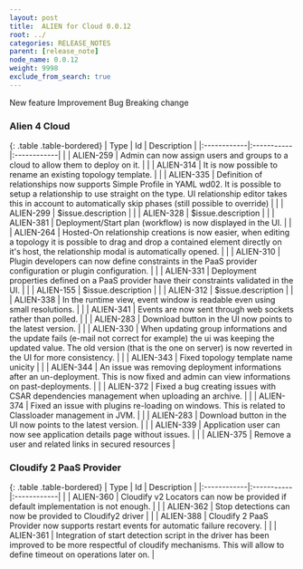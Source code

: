 ```yaml
---
layout: post
title:  ALIEN for Cloud 0.0.12
root: ../
categories: RELEASE_NOTES
parent: [release_note]
node_name: 0.0.12
weight: 9998
exclude_from_search: true
---
```





<i class="fa fa-plus text-success"></i> New feature <i class="fa fa-level-up text-primary"></i> Improvement  <i class="fa fa-bug text-danger"></i> Bug <i class="fa fa-exclamation-triangle text-warning"></i> Breaking change


### Alien 4 Cloud



  {: .table .table-bordered}
  | Type        | Id         | Description |
  |:------------|:-----------|:------------|
    |  <i class="fa fa-plus text-success"></i> | ALIEN-259 | Admin can now assign users and groups to a cloud to allow them to deploy on it. |
    |  <i class="fa fa-plus text-success"></i> | ALIEN-314 | It is now possible to rename an existing topology template. |
    |  <i class="fa fa-plus text-success"></i> | ALIEN-335 | Definition of relationships now supports Simple Profile in YAML wd02. It is possible to setup a relationship to use straight on the type. UI relationship editor takes this in account to automatically skip phases (still possible to override) |
    |  <i class="fa fa-plus text-success"></i> | ALIEN-299 | $issue.description |
    |  <i class="fa fa-plus text-success"></i> | ALIEN-328 | $issue.description |
    |  <i class="fa fa-plus text-success"></i> | ALIEN-381 | Deployment/Start plan (workflow) is now displayed in the UI. |
      |  <i class="fa fa-level-up text-primary"></i> | ALIEN-264 | Hosted-On relationship creations is now easier, when editing a topology it is possible to drag and drop a contained element directly on it's host, the relationship modal is automatically opened. |
    |  <i class="fa fa-level-up text-primary"></i> | ALIEN-310 | Plugin developers can now define constraints in the PaaS provider configuration or plugin configuration. |
    |  <i class="fa fa-level-up text-primary"></i> | ALIEN-331 | Deployment properties defined on a PaaS provider have their constraints validated in the UI. |
    |  <i class="fa fa-level-up text-primary"></i> | ALIEN-155 | $issue.description |
    |  <i class="fa fa-level-up text-primary"></i> | ALIEN-312 | $issue.description |
    |  <i class="fa fa-level-up text-primary"></i> | ALIEN-338 | In the runtime view, event window is readable even using small resolutions. |
    |  <i class="fa fa-level-up text-primary"></i> | ALIEN-341 | Events are now sent through web sockets rather than polled. |
      |  <i class="fa fa-bug text-danger"></i> | ALIEN-283 | Download button in the UI now points to the latest version. |
    |  <i class="fa fa-bug text-danger"></i> | ALIEN-330 | When updating group informations and the update fails (e-mail not correct for example) the ui was keeping the updated value. The old version (that is the one on server) is now reverted in the UI for more consistency. |
    |  <i class="fa fa-bug text-danger"></i> | ALIEN-343 | Fixed topology template name unicity |
    |  <i class="fa fa-bug text-danger"></i> | ALIEN-344 | An issue was removing deployment informations after an un-deployment. This is now fixed and admin can view informations on past-deployments. |
    |  <i class="fa fa-bug text-danger"></i> | ALIEN-372 | Fixed a bug creating issues with CSAR dependencies management when uploading an archive. |
    |  <i class="fa fa-bug text-danger"></i> | ALIEN-374 | Fixed an issue with plugins re-loading on windows. This is related to Classloader management in JVM. |
    |  <i class="fa fa-bug text-danger"></i> | ALIEN-283 | Download button in the UI now points to the latest version. |
    |  <i class="fa fa-bug text-danger"></i> | ALIEN-339 | Application user can now see application details page without issues. |
    |  <i class="fa fa-bug text-danger"></i> | ALIEN-375 | Remove a user and related links in secured resources |
  


### Cloudify 2 PaaS Provider



  {: .table .table-bordered}
  | Type        | Id         | Description |
  |:------------|:-----------|:------------|
    |  <i class="fa fa-plus text-success"></i> | ALIEN-360 | Cloudify v2 Locators can now be provided if default implementation is not enough. |
    |  <i class="fa fa-plus text-success"></i> | ALIEN-362 | Stop detections can now be provided to Cloudify2 driver |
    |  <i class="fa fa-plus text-success"></i> | ALIEN-388 | Cloudify 2 PaaS Provider now supports restart events for automatic failure recovery. |
        |  <i class="fa fa-bug text-danger"></i> | ALIEN-361 | Integration of start detection script in the driver has been improved to be more respectful of cloudify mechanisms. This will allow to define timeout on operations later on. |
  

